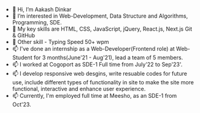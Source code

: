 - 👋 Hi, I’m Aakash Dinkar
- 👀 I’m interested in Web-Development, Data Structure and Algorithms, Programming, SDE.
- 🌱 My key skills are HTML, CSS, JavaScript, jQuery, React.js, Next.js Git & GitHub
- 🌱 Other skill - Typing Speed 50+ wpm
- 📫 I've done an internship as a Web-Developer(Frontend role) at Web-Student for 3 months(June'21 - Aug'21), lead a team of 5 members.
- 📫 I worked at Cogoport as SDE-1 Full time from July'22 to Sep'23'.
- 📫 I develop responsive web desgins, write resuable codes for future use, include different types of functionality in site to make the site more functional, interactive and enhance user experience.
- 📫 Currently, I'm employed full time at Meesho, as an SDE-1 from Oct'23.

